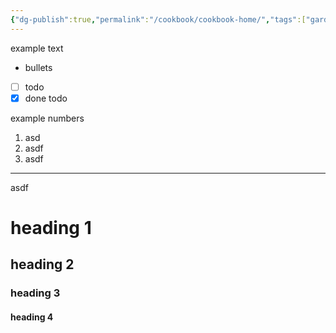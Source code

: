 ```yaml
---
{"dg-publish":true,"permalink":"/cookbook/cookbook-home/","tags":["gardenEntry"]}
---
```




example text
 - bullets
 - [ ] todo
 - [x] done todo

example numbers
1. asd
2. asdf
3. asdf

---
asdf
# heading 1

## heading 2

### heading 3

#### heading 4

